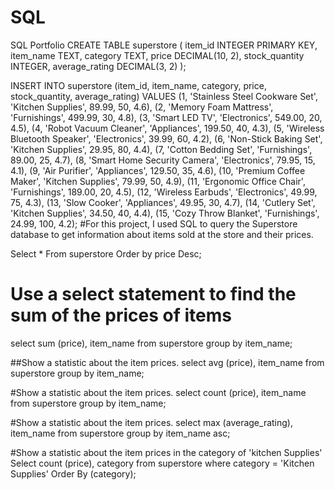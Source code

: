 # SQL
SQL Portfolio
CREATE TABLE superstore (
    item_id INTEGER PRIMARY KEY,
    item_name TEXT,
    category TEXT,
    price DECIMAL(10, 2),
    stock_quantity INTEGER,
    average_rating DECIMAL(3, 2)
);

INSERT INTO superstore (item_id, item_name, category, price, stock_quantity, average_rating)
VALUES
    (1, 'Stainless Steel Cookware Set', 'Kitchen Supplies', 89.99, 50, 4.6),
    (2, 'Memory Foam Mattress', 'Furnishings', 499.99, 30, 4.8),
    (3, 'Smart LED TV', 'Electronics', 549.00, 20, 4.5),
    (4, 'Robot Vacuum Cleaner', 'Appliances', 199.50, 40, 4.3),
    (5, 'Wireless Bluetooth Speaker', 'Electronics', 39.99, 60, 4.2),
    (6, 'Non-Stick Baking Set', 'Kitchen Supplies', 29.95, 80, 4.4),
    (7, 'Cotton Bedding Set', 'Furnishings', 89.00, 25, 4.7),
    (8, 'Smart Home Security Camera', 'Electronics', 79.95, 15, 4.1),
    (9, 'Air Purifier', 'Appliances', 129.50, 35, 4.6),
    (10, 'Premium Coffee Maker', 'Kitchen Supplies', 79.99, 50, 4.9),
    (11, 'Ergonomic Office Chair', 'Furnishings', 189.00, 20, 4.5),
    (12, 'Wireless Earbuds', 'Electronics', 49.99, 75, 4.3),
    (13, 'Slow Cooker', 'Appliances', 49.95, 30, 4.7),
    (14, 'Cutlery Set', 'Kitchen Supplies', 34.50, 40, 4.4),
    (15, 'Cozy Throw Blanket', 'Furnishings', 24.99, 100, 4.2);
#For this project, I used SQL to query the Superstore database to get information about items sold at the store and their prices. 

Select *
From superstore
Order by price Desc;

# Use a select statement to find the sum of the prices of items
select sum (price), item_name
from superstore
group by item_name;

##Show a statistic about the item prices.
select avg (price), item_name
from superstore
group by item_name;

#Show a statistic about the item prices.
select count (price), item_name
from superstore
group by item_name;

#Show a statistic about the item prices.
select max (average_rating), item_name
from superstore
group by item_name asc;

#Show a statistic about the item prices in the category of 'kitchen Supplies'
Select count (price), category
from superstore
where category = 'Kitchen Supplies'
Order By (category);
